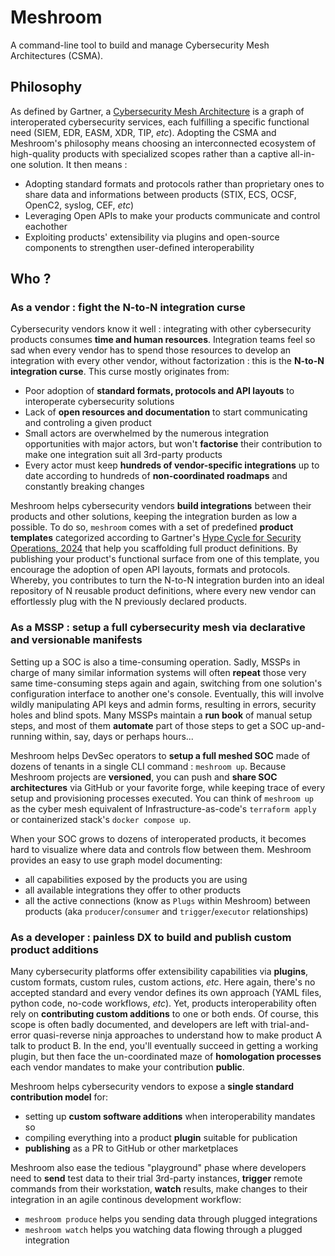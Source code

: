 # Meshroom

A command-line tool to build and manage Cybersecurity Mesh Architectures (CSMA).

## Philosophy
As defined by Gartner, a [Cybersecurity Mesh Architecture](https://www.gartner.com/en/information-technology/glossary/cybersecurity-mesh) is a graph of interoperated cybersecurity services, each fulfilling a specific functional need (SIEM, EDR, EASM, XDR, TIP, *etc*).
Adopting the CSMA and Meshroom's philosophy means choosing an interconnected ecosystem of high-quality products with specialized scopes rather than a captive all-in-one solution.
It then means :

- Adopting standard formats and protocols rather than proprietary ones to share data and informations between products (STIX, ECS, OCSF, OpenC2, syslog, CEF, *etc*)
- Leveraging Open APIs to make your products communicate and control eachother
- Exploiting products' extensibility via plugins and open-source components to strengthen user-defined interoperability

## Who ?

### As a vendor : fight the N-to-N integration curse

Cybersecurity vendors know it well : integrating with other cybersecurity products consumes **time and human resources**. Integration teams feel so sad when every vendor has to spend those resources to develop an integration with every other vendor, without factorization : this is the **N-to-N integration curse**. This curse mostly originates from:

* Poor adoption of **standard formats, protocols and API layouts** to interoperate cybersecurity solutions
* Lack of **open resources and documentation** to start communicating and controling a given product
* Small actors are overwhelmed by the numerous integration opportunities with major actors, but won't **factorise** their contribution to make one integration suit all 3rd-party products
* Every actor must keep **hundreds of vendor-specific integrations** up to date according to hundreds of **non-coordinated roadmaps** and constantly breaking changes

Meshroom helps cybersecurity vendors **build integrations** between their products and other solutions, keeping the integration burden as low a possible.
To do so, `meshroom` comes with a set of predefined **product templates** categorized according to Gartner's [Hype Cycle for Security Operations, 2024](https://www.gartner.com/interactive/hc/5622491?ref=solrAll&refval=433161127) that help you scaffolding full product definitions. By publishing your product's functional surface from one of this template, you encourage the adoption of open API layouts, formats and protocols. Whereby, you contributes to turn the N-to-N integration burden into an ideal repository of N reusable product definitions, where every new vendor can effortlessly plug with the N previously declared products.

### As a MSSP : setup a full cybersecurity mesh via declarative and versionable manifests

Setting up a SOC is also a time-consuming operation. Sadly, MSSPs in charge of many similar information systems will often **repeat** those very same time-consuming steps again and again, switching from one solution's configuration interface to another one's console. Eventually, this will involve wildly manipulating API keys and admin forms, resulting in errors, security holes and blind spots. Many MSSPs maintain a **run book** of manual setup steps, and most of them **automate** part of those steps to get a SOC up-and-running within, say, days or perhaps hours...

Meshroom helps DevSec operators to **setup a full meshed SOC** made of dozens of tenants in a single CLI command : `meshroom up`.
Because Meshroom projects are **versioned**, you can push and **share SOC architectures** via GitHub or your favorite forge, while keeping trace of every setup and provisioning processes executed. You can think of `meshroom up` as the cyber mesh equivalent of Infrastructure-as-code's `terraform apply` or containerized stack's `docker compose up`.

When your SOC grows to dozens of interoperated products, it becomes hard to visualize where data and controls flow between them. Meshroom provides an easy to use graph model documenting:

* all capabilities exposed by the products you are using
* all available integrations they offer to other products
* all the active connections (know as `Plugs` within Meshroom) between products (aka `producer`/`consumer` and `trigger`/`executor` relationships)

### As a developer : painless DX to build and publish custom product additions

Many cybersecurity platforms offer extensibility capabilities via **plugins**, custom formats, custom rules, custom actions, *etc*. Here again, there's no accepted standard and every vendor defines its own approach (YAML files, python code, no-code workflows, *etc*). Yet, products interoperability often rely on **contributing custom additions** to one or both ends. Of course, this scope is often badly documented, and developers are left with trial-and-error quasi-reverse ninja approaches to understand how to make product A talk to product B. In the end, you'll eventually succeed in getting a working plugin, but then face the un-coordinated maze of **homologation processes** each vendor mandates to make your contribution **public**.

Meshroom helps cybersecurity vendors to expose a **single standard contribution model** for:

* setting up **custom software additions** when interoperability mandates so
* compiling everything into a product **plugin** suitable for publication
* **publishing** as a PR to GitHub or other marketplaces

Meshroom also ease the tedious "playground" phase where developers need to **send** test data to their trial 3rd-party instances, **trigger** remote commands from their workstation, **watch** results, make changes to their integration in an agile continous development workflow:

* `meshroom produce` helps you sending data through plugged integrations
* `meshroom watch` helps you watching data flowing through a plugged integration
